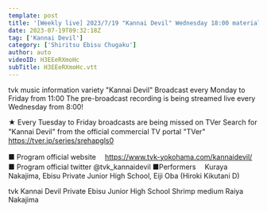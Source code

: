 ```yaml
---
template: post
title: '[Weekly live] 2023/7/19 "Kannai Devil" Wednesday 18:00 material'
date: 2023-07-19T09:32:18Z
tag: ['Kannai Devil']
category: ['Shiritsu Ebisu Chugaku']
author: auto 
videoID: H3EEeRXmoHc
subTitle: H3EEeRXmoHc.vtt
---
```

tvk music information variety "Kannai Devil"
Broadcast every Monday to Friday from 11:00
The pre-broadcast recording is being streamed live every Wednesday from 8:00!

★ Every Tuesday to Friday broadcasts are being missed on TVer
Search for "Kannai Devil" from the official commercial TV portal "TVer"
　https://tver.jp/series/srehapgls0

■ Program official website
　https://www.tvk-yokohama.com/kannaidevil/
■ Program official twitter
@tvk_kannaidevil
■Performers
　Kuraya Nakajima, Ebisu Private Junior High School, Eiji Oba (Hiroki Kikutani D)

tvk
Kannai Devil
Private Ebisu Junior High School
Shrimp medium
Raiya Nakajima
